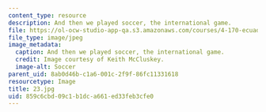 ```yaml
---
content_type: resource
description: And then we played soccer, the international game.
file: https://ol-ocw-studio-app-qa.s3.amazonaws.com/courses/4-170-ecuador-workshop-fall-2006/859c6cbd09c1b1dca661ed33feb3cfe0_23.jpg
file_type: image/jpeg
image_metadata:
  caption: And then we played soccer, the international game.
  credit: Image courtesy of Keith McCluskey.
  image-alt: Soccer
parent_uid: 8ab0d46b-c1a6-001c-2f9f-86fc11331618
resourcetype: Image
title: 23.jpg
uid: 859c6cbd-09c1-b1dc-a661-ed33feb3cfe0
---
```

